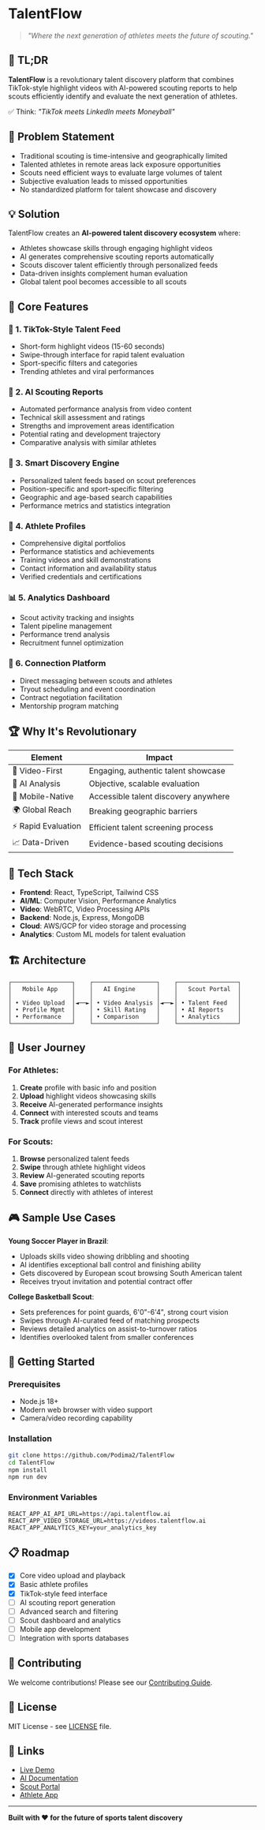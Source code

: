 # TalentFlow 

> *"Where the next generation of athletes meets the future of scouting."*

## 🚀 TL;DR

**TalentFlow** is a revolutionary talent discovery platform that combines TikTok-style highlight videos with AI-powered scouting reports to help scouts efficiently identify and evaluate the next generation of athletes.

✅ Think: *"TikTok meets LinkedIn meets Moneyball"*

## 🎯 Problem Statement

- Traditional scouting is time-intensive and geographically limited
- Talented athletes in remote areas lack exposure opportunities
- Scouts need efficient ways to evaluate large volumes of talent
- Subjective evaluation leads to missed opportunities
- No standardized platform for talent showcase and discovery

## 💡 Solution

TalentFlow creates an **AI-powered talent discovery ecosystem** where:
- Athletes showcase skills through engaging highlight videos
- AI generates comprehensive scouting reports automatically
- Scouts discover talent efficiently through personalized feeds
- Data-driven insights complement human evaluation
- Global talent pool becomes accessible to all scouts

## 🧩 Core Features

### 📱 1. **TikTok-Style Talent Feed**
- Short-form highlight videos (15-60 seconds)
- Swipe-through interface for rapid talent evaluation
- Sport-specific filters and categories
- Trending athletes and viral performances

### 🤖 2. **AI Scouting Reports**
- Automated performance analysis from video content
- Technical skill assessment and ratings
- Strengths and improvement areas identification
- Potential rating and development trajectory
- Comparative analysis with similar athletes

### 🎯 3. **Smart Discovery Engine**
- Personalized talent feeds based on scout preferences
- Position-specific and sport-specific filtering
- Geographic and age-based search capabilities
- Performance metrics and statistics integration

### 👥 4. **Athlete Profiles**
- Comprehensive digital portfolios
- Performance statistics and achievements
- Training videos and skill demonstrations
- Contact information and availability status
- Verified credentials and certifications

### 📊 5. **Analytics Dashboard**
- Scout activity tracking and insights
- Talent pipeline management
- Performance trend analysis
- Recruitment funnel optimization

### 🔗 6. **Connection Platform**
- Direct messaging between scouts and athletes
- Tryout scheduling and event coordination
- Contract negotiation facilitation
- Mentorship program matching

## 🏆 Why It's Revolutionary

| Element | Impact |
|---------|--------|
| 🎥 Video-First | Engaging, authentic talent showcase |
| 🤖 AI Analysis | Objective, scalable evaluation |
| 📱 Mobile-Native | Accessible talent discovery anywhere |
| 🌍 Global Reach | Breaking geographic barriers |
| ⚡ Rapid Evaluation | Efficient talent screening process |
| 📈 Data-Driven | Evidence-based scouting decisions |

## 🔧 Tech Stack

- **Frontend**: React, TypeScript, Tailwind CSS
- **AI/ML**: Computer Vision, Performance Analytics
- **Video**: WebRTC, Video Processing APIs
- **Backend**: Node.js, Express, MongoDB
- **Cloud**: AWS/GCP for video storage and processing
- **Analytics**: Custom ML models for talent evaluation

## 🏗️ Architecture

```
┌─────────────────┐    ┌──────────────────┐    ┌─────────────────┐
│   Mobile App    │    │   AI Engine      │    │   Scout Portal  │
│                 │    │                  │    │                 │
│ • Video Upload  │◄──►│ • Video Analysis │◄──►│ • Talent Feed   │
│ • Profile Mgmt  │    │ • Skill Rating   │    │ • AI Reports    │
│ • Performance   │    │ • Comparison     │    │ • Analytics     │
└─────────────────┘    └──────────────────┘    └─────────────────┘
```

## 📱 User Journey

### For Athletes:
1. **Create** profile with basic info and position
2. **Upload** highlight videos showcasing skills
3. **Receive** AI-generated performance insights
4. **Connect** with interested scouts and teams
5. **Track** profile views and scout interest

### For Scouts:
1. **Browse** personalized talent feeds
2. **Swipe** through athlete highlight videos
3. **Review** AI-generated scouting reports
4. **Save** promising athletes to watchlists
5. **Connect** directly with athletes of interest

## 🎮 Sample Use Cases

**Young Soccer Player in Brazil**:
- Uploads skills video showing dribbling and shooting
- AI identifies exceptional ball control and finishing ability
- Gets discovered by European scout browsing South American talent
- Receives tryout invitation and potential contract offer

**College Basketball Scout**:
- Sets preferences for point guards, 6'0"-6'4", strong court vision
- Swipes through AI-curated feed of matching prospects
- Reviews detailed analytics on assist-to-turnover ratios
- Identifies overlooked talent from smaller conferences

## 🚀 Getting Started

### Prerequisites
- Node.js 18+
- Modern web browser with video support
- Camera/video recording capability

### Installation

```bash
git clone https://github.com/Podima2/TalentFlow
cd TalentFlow
npm install
npm run dev
```

### Environment Variables

```env
REACT_APP_AI_API_URL=https://api.talentflow.ai
REACT_APP_VIDEO_STORAGE_URL=https://videos.talentflow.ai
REACT_APP_ANALYTICS_KEY=your_analytics_key
```

## 📋 Roadmap

- [x] Core video upload and playback
- [x] Basic athlete profiles
- [x] TikTok-style feed interface
- [ ] AI scouting report generation
- [ ] Advanced search and filtering
- [ ] Scout dashboard and analytics
- [ ] Mobile app development
- [ ] Integration with sports databases

## 🤝 Contributing

We welcome contributions! Please see our [Contributing Guide](CONTRIBUTING.md).

## 📄 License

MIT License - see [LICENSE](LICENSE) file.

## 🔗 Links

- [Live Demo](https://talentflow-demo.vercel.app)
- [AI Documentation](https://docs.talentflow.ai)
- [Scout Portal](https://scouts.talentflow.ai)
- [Athlete App](https://app.talentflow.ai)

---

**Built with ❤️ for the future of sports talent discovery**